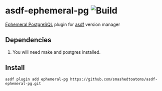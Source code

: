 # asdf-ephemeral-pg ![Build](https://github.com/smashedtoatoms/asdf-ephemeral-pg/workflows/Build/badge.svg?branch=master)

[Ephemeral PostgreSQL](https://github.com/eradman/ephemeralpg) plugin for [asdf](https://github.com/asdf-vm/asdf) version manager

## Dependencies

1. You will need make and postgres installed.

## Install

```
asdf plugin add ephemeral-pg https://github.com/smashedtoatoms/asdf-ephemeral-pg.git
```

